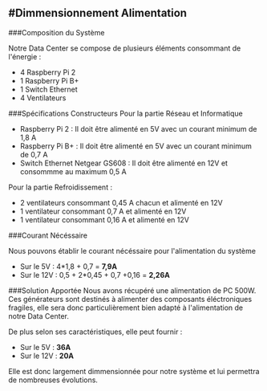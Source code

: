 #Dimmensionnement Alimentation
---

###Composition du Système

Notre Data Center se compose de plusieurs éléments consommant de l'énergie :

* 4 Raspberry Pi 2
* 1 Raspberry Pi B+
* 1 Switch Ethernet
* 4 Ventilateurs

###Spécifications Constructeurs
Pour la partie Réseau et Informatique

* Raspberry Pi 2 : Il doit être alimenté en 5V avec un courant minimum de 1,8 A
* Raspberry Pi B+ : Il doit être alimenté en 5V avec un courant minimum de 0,7 A
* Switch Ethernet Netgear GS608 : Il doit être alimenté en 12V et consommme au maximum 0,5 A 

Pour la partie Refroidissement :

* 2 ventilateurs consommant 0,45 A chacun et alimenté en 12V
* 1 ventilateur consommant 0,7 A et alimenté en 12V
* 1 ventilateur consommant 0,16 A et alimenté en 12V

###Courant Nécéssaire

Nous pouvons établir le courant nécéssaire pour l'alimentation du système 

* Sur le 5V : 4*1,8 + 0,7 = **7,9A**
* Sur le 12V : 0,5 + 2*0,45 + 0,7 +0,16 = **2,26A**

###Solution Apportée
 Nous avons récupéré une alimentation de PC 500W. Ces générateurs sont destinés à alimenter des composants éléctroniques fragiles, elle sera donc particulièrement bien adapté à l'alimentation de notre Data Center.
 
 De plus selon ses caractéristiques, elle peut fournir :
 
 * Sur le 5V : **36A**
 * Sur le 12V : **20A**

Elle est donc largement dimmensionnée pour notre système et lui permettra de nombreuses évolutions.





